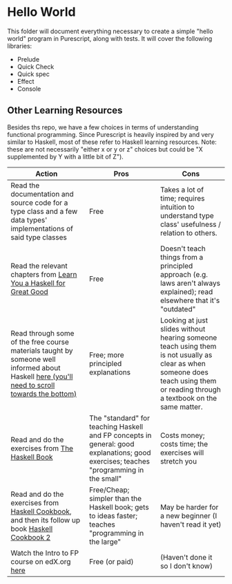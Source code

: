 # Hello World

This folder will document everything necessary to create a simple "hello world" program in Purescript, along with tests. It will cover the following libraries:
- Prelude
- Quick Check
- Quick spec
- Effect
- Console

## Other Learning Resources

Besides ths repo, we have a few choices in terms of understanding functional programming. Since Purescript is heavily inspired by and very similar to Haskell, most of these refer to Haskell learning resources. Note: these are not necessarily "either x or y or z" choices but could be "X supplemented by Y with a little bit of Z").

| Action | Pros | Cons |
| --- | --- | --- |
| Read the documentation and source code for a type class and a few data types' implementations of said type classes | Free | Takes a lot of time; requires intuition to understand type class' usefulness / relation to others.
| Read the relevant chapters from [Learn You a Haskell for Great Good](http://learnyouahaskell.com/chapters) | Free | Doesn't teach things from a principled approach (e.g. laws aren't always explained); read elsewhere that it's "outdated"
| Read through some of the free course materials taught by someone well informed about Haskell [here (you'll need to scroll towards the bottom)](https://github.com/bitemyapp/learnhaskell) | Free; more principled explanations | Looking at just slides without hearing someone teach using them is not usually as clear as when someone does teach using them or reading through a textbook on the same matter.
| Read and do the exercises from [The Haskell Book](http://haskellbook.com/) | The "standard" for teaching Haskell and FP concepts in general: good explanations; good exercises; teaches "programming in the small" | Costs money; costs time; the exercises will stretch you
| Read and do the exercises from [Haskell Cookbook](https://leanpub.com/haskellcookbook), and then its follow up book [Haskell Cookbook 2](https://leanpub.com/haskellcookbook2) | Free/Cheap; simpler than the Haskell book; gets to ideas faster; teaches "programming in the large" | May be harder for a new beginner (I haven't read it yet)
| Watch the Intro to FP course on edX.org [here](https://www.edx.org/course/introduction-functional-programming-delftx-fp101x-0) | Free (or paid) | (Haven't done it so I don't know)
